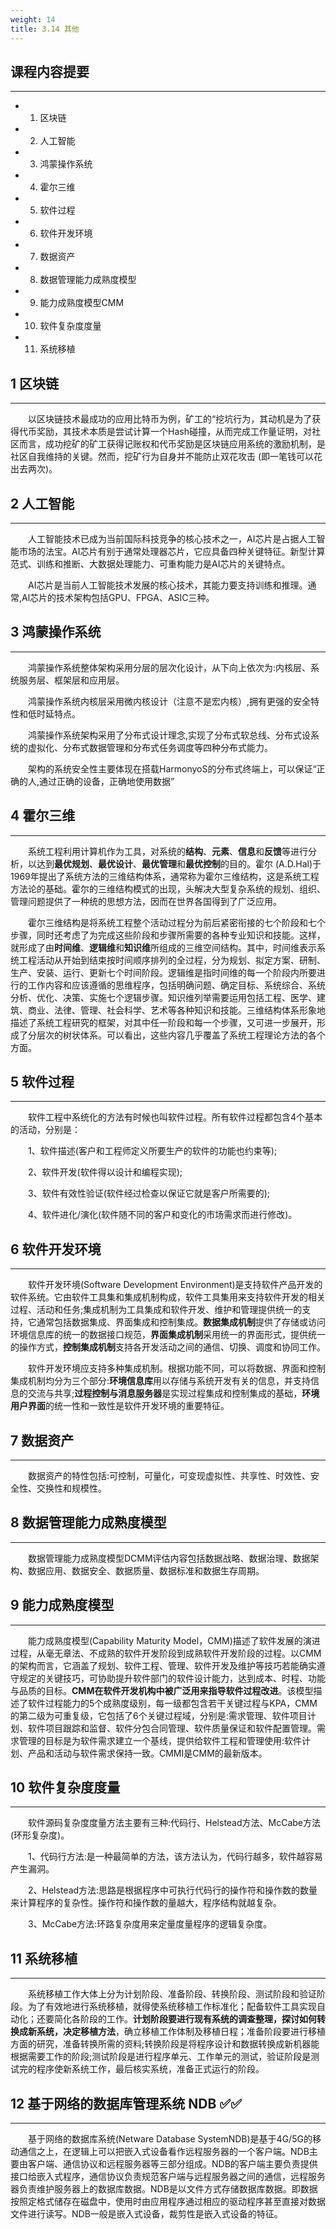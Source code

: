 ```yaml
---
weight: 14
title: 3.14 其他
---
```


## 课程内容提要

---

- 1. 区块链
- 2. 人工智能
- 3. 鸿蒙操作系统
- 4. 霍尔三维
- 5. 软件过程
- 6. 软件开发环境
- 7. 数据资产
- 8. 数据管理能力成熟度模型
- 9. 能力成熟度模型CMM
- 10. 软件复杂度度量
- 11. 系统移植

## 1 区块链

---

&emsp;&emsp;以区块链技术最成功的应用比特币为例，矿工的“挖坑行为，其动机是为了获得代币奖励，其技术本质是尝试计算一个Hash碰撞，从而完成工作量证明，对社区而言，成功挖矿的矿工获得记账权和代币奖励是区块链应用系统的激励机制，是社区自我维持的关键。然而，挖矿行为自身并不能防止双花攻击 (即一笔钱可以花出去两次)。

## 2 人工智能

---

&emsp;&emsp;人工智能技术已成为当前国际科技竞争的核心技术之一，AI芯片是占据人工智能市场的法宝。AI芯片有别于通常处理器芯片，它应具备四种关键特征。新型计算范式、训练和推断、大数据处理能力、可重构能力是AI芯片的关键特点。

&emsp;&emsp;AI芯片是当前人工智能技术发展的核心技术，其能力要支持训练和推理。通常,Al芯片的技术架构包括GPU、FPGA、ASIC三种。

## 3 鸿蒙操作系统

---

&emsp;&emsp;鸿蒙操作系统整体架构采用分层的层次化设计，从下向上依次为:内核层、系统服务层、框架层和应用层。

&emsp;&emsp;鸿蒙操作系统内核层采用微内核设计（注意不是宏内核）,拥有更强的安全特性和低时延特点。

&emsp;&emsp;鸿蒙操作系统架构采用了分布式设计理念,实现了分布式软总线、分布式设系统的虚拟化、分布式数据管理和分布式任务调度等四种分布式能力。

&emsp;&emsp;架构的系统安全性主要体现在搭载HarmonyoS的分布式终端上，可以保证“正确的人,通过正确的设备，正确地使用数据”

## 4 霍尔三维

---

&emsp;&emsp;系统工程利用计算机作为工具，对系统的**结构**、**元素**、**信息**和**反馈**等进行分析，以达到**最优规划**、**最优设计**、**最优管理**和**最优控制**的目的。霍尔 (A.D.Hal)于1969年提出了系统方法的三维结构体系，通常称为霍尔三维结构，这是系统工程方法论的基础。霍尔的三维结构模式的出现，头解决大型复杂系统的规划、组织、管理问题提供了一种统的思想方法，因而在世界各国得到了广泛应用。

&emsp;&emsp;霍尔三维结构是将系统工程整个活动过程分为前后紧密衔接的七个阶段和七个步骤，同时还考虑了为完成这些阶段和步骤所需要的各种专业知识和技能。这样，就形成了由**时间维**、**逻辑维**和**知识维**所组成的三维空间结构。其中，时间维表示系统工程活动从开始到结束按时间顺序排列的全过程，分为规划、拟定方案、研制、生产、安装、运行、更新七个时间阶段。逻辑维是指时间维的每一个阶段内所要进行的工作内容和应该遵循的思维程序，包括明确问题、确定目标、系统综合、系统分析、优化、决策、实施七个逻辑步骤。知识维列举需要运用包括工程、医学、建筑、商业、法律、管理、社会科学、艺术等各种知识和技能。三维结构体系形象地描述了系统工程研究的框架，对其中任一阶段和每一个步骤，又可进一步展开，形成了分层次的树状体系。可以看出，这些内容几乎覆盖了系统工程理论方法的各个方面。

## 5 软件过程

---

&emsp;&emsp;软件工程中系统化的方法有时候也叫软件过程。所有软件过程都包含4个基本的活动，分别是：

&emsp;&emsp;1、软件描述(客户和工程师定义所要生产的软件的功能也约束等);

&emsp;&emsp;2、软件开发(软件得以设计和编程实现);

&emsp;&emsp;3、软件有效性验证(软件经过检查以保证它就是客户所需要的);

&emsp;&emsp;4、软件进化/演化(软件随不同的客户和变化的市场需求而进行修改)。

## 6 软件开发环境

---

&emsp;&emsp;软件开发环境(Software Development Environment)是支持软件产品开发的软件系统。它由软件工具集和集成机制构成，软件工具集用来支持软件开发的相关过程、活动和任务;集成机制为工具集成和软件开发、维护和管理提供统一的支持，它通常包括数据集成、界面集成和控制集成。**数据集成机制**提供了存储或访问环境信息库的统一的数据接口规范，**界面集成机制**采用统一的界面形式，提供统一的操作方式，**控制集成机制**支持各开发活动之间的通信、切换、调度和协同工作。

&emsp;&emsp;软件开发环境应支持多种集成机制。根据功能不同，可以将数据、界面和控制集成机制均分为三个部分:**环境信息库**用以存储与系统开发有关的信息，并支持信息的交流与共享;**过程控制与消息服务器**是实现过程集成和控制集成的基础，**环境用户界面**的统一性和一致性是软件开发环境的重要特征。

## 7 数据资产

---

&emsp;&emsp;数据资产的特性包括:可控制，可量化，可变现虚拟性、共享性、时效性、安全性、交换性和规模性。

## 8 数据管理能力成熟度模型

---

&emsp;&emsp;数据管理能力成熟度模型DCMM评估内容包括数据战略、数据治理、数据架构、数据应用、数据安全、数据质量、数据标准和数据生存周期。

## 9 能力成熟度模型

---

&emsp;&emsp;能力成熟度模型(Capability Maturity Model，CMM)描述了软件发展的演进过程，从毫无章法、不成熟的软件开发阶段到成熟软件开发阶段的过程。以CMM的架构而言，它涵盖了规划、软件工程、管理、软件开发及维护等技巧若能确实遵守规定的关键技巧，可协助提升软件部门的软件设计能力，达到成本、时程、功能与品质的目标。**CMM在软件开发机构中被广泛用来指导软件过程改进**。该模型描述了软件过程能力的5个成熟度级别，每一级都包含若干关键过程与KPA，CMM的第二级为可重复级，它包括了6个关键过程域，分别是:需求管理、软件项目计划、软件项目跟踪和监督、软件分包合同管理、软件质量保证和软件配置管理。需求管理的目标是为软件需求建立一个基线，提供给软件工程和管理使用:软件计划、产品和活动与软件需求保持一致。CMMI是CMM的最新版本。

## 10 软件复杂度度量

---

&emsp;&emsp;软件源码复杂度度量方法主要有三种:代码行、Helstead方法、McCabe方法(环形复杂度)。

&emsp;&emsp;1、代码行方法:是一种最简单的方法，该方法认为，代码行越多，软件越容易产生漏洞。

&emsp;&emsp;2、Helstead方法:思路是根据程序中可执行代码行的操作符和操作数的数量来计算程序的复杂性。操作符和操作数的量越大，程序结构就越复杂。

&emsp;&emsp;3、McCabe方法:环路复杂度用来定量度量程序的逻辑复杂度。

## 11 系统移植

---

&emsp;&emsp;系统移植工作大体上分为计划阶段、准备阶段、转换阶段、测试阶段和验证阶段。为了有效地进行系统移植，就得使系统移植工作标准化；配备软件工具实现自动化；还要简化各阶段的工作。**计划阶段要进行现有系统的调查整理，探讨如何转换成新系统，决定移植方法**，确立移植工作体制及移植日程；准备阶段要进行移植方面的研究，准备转换所需的资料;转换阶段是将程序设计和数据转换成新机器能根据需要工作的阶段;测试阶段是进行程序单元、工作单元的测试，验证阶段是测试完的程序使新系统工作，最后核实系统，准备正式运行的阶段。

## 12 基于网络的数据库管理系统 NDB ✅✅

---

&emsp;&emsp;基于网络的数据库系统(Netware Database SystemNDB)是基于4G/5G的移动通信之上，在逻辑上可以把嵌入式设备看作远程服务器的一个客户端。NDB主要由客户端、通信协议和远程服务器等三部分组成。NDB的客户端主要负责提供接口给嵌入式程序，通信协议负责规范客户端与远程服务器之间的通信，远程服务器负责维护服务器上的数据库数据。NDB是以文件方式存储数据库数据。即数据按照定格式储存在磁盘中，使用时由应用程序通过相应的驱动程序甚至直接对数据文件进行读写。NDB一般是嵌入式设备，裁剪性是嵌入式设备的特征。
